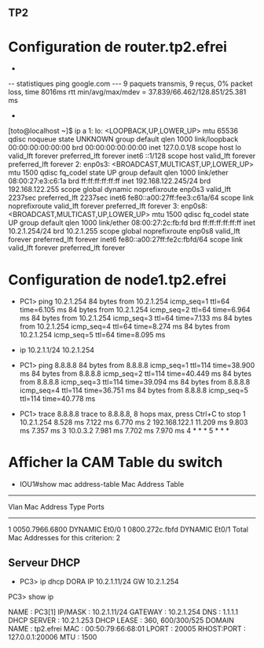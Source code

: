 ## TP2

#  Configuration de router.tp2.efrei

- <ping google.com> 

 -- statistiques ping google.com ---
 9 paquets transmis, 9 reçus, 0% packet loss, time 8016ms
 rtt min/avg/max/mdev = 37.839/66.462/128.851/25.381 ms 

 - <ip a>
 [toto@localhost ~]$ ip a
1: lo: <LOOPBACK,UP,LOWER_UP> mtu 65536 qdisc noqueue state UNKNOWN group default qlen 1000
    link/loopback 00:00:00:00:00:00 brd 00:00:00:00:00:00
    inet 127.0.0.1/8 scope host lo
       valid_lft forever preferred_lft forever
    inet6 ::1/128 scope host
       valid_lft forever preferred_lft forever
2: enp0s3: <BROADCAST,MULTICAST,UP,LOWER_UP> mtu 1500 qdisc fq_codel state UP group default qlen 1000
    link/ether 08:00:27:e3:c6:1a brd ff:ff:ff:ff:ff:ff
    inet 192.168.122.245/24 brd 192.168.122.255 scope global dynamic noprefixroute enp0s3
       valid_lft 2237sec preferred_lft 2237sec
    inet6 fe80::a00:27ff:fee3:c61a/64 scope link noprefixroute
       valid_lft forever preferred_lft forever
3: enp0s8: <BROADCAST,MULTICAST,UP,LOWER_UP> mtu 1500 qdisc fq_codel state UP group default qlen 1000
    link/ether 08:00:27:2c:fb:fd brd ff:ff:ff:ff:ff:ff
    inet 10.2.1.254/24 brd 10.2.1.255 scope global noprefixroute enp0s8
       valid_lft forever preferred_lft forever
    inet6 fe80::a00:27ff:fe2c:fbfd/64 scope link
       valid_lft forever preferred_lft forever


 # Configuration de node1.tp2.efrei


 - PC1> ping 10.2.1.254 
84 bytes from 10.2.1.254 icmp_seq=1 ttl=64 time=6.105 ms
84 bytes from 10.2.1.254 icmp_seq=2 ttl=64 time=6.964 ms
84 bytes from 10.2.1.254 icmp_seq=3 ttl=64 time=7.133 ms
84 bytes from 10.2.1.254 icmp_seq=4 ttl=64 time=8.274 ms
84 bytes from 10.2.1.254 icmp_seq=5 ttl=64 time=8.095 ms

- ip 10.2.1.1/24 10.2.1.254

- PC1> ping 8.8.8.8
84 bytes from 8.8.8.8 icmp_seq=1 ttl=114 time=38.900 ms
84 bytes from 8.8.8.8 icmp_seq=2 ttl=114 time=40.449 ms
84 bytes from 8.8.8.8 icmp_seq=3 ttl=114 time=39.094 ms
84 bytes from 8.8.8.8 icmp_seq=4 ttl=114 time=36.751 ms
84 bytes from 8.8.8.8 icmp_seq=5 ttl=114 time=40.778 ms

- PC1> trace 8.8.8.8
trace to 8.8.8.8, 8 hops max, press Ctrl+C to stop
 1   10.2.1.254   8.528 ms  7.122 ms  6.770 ms
 2   192.168.122.1   11.209 ms  9.803 ms  7.357 ms
 3   10.0.3.2   7.981 ms  7.702 ms  7.970 ms
 4     *  *  *
 5     *  *  *

# Afficher la CAM Table du switch 

- IOU1#show mac address-table
          Mac Address Table
-------------------------------------------

Vlan    Mac Address       Type        Ports
----    -----------       --------    -----
   1    0050.7966.6800    DYNAMIC     Et0/0
   1    0800.272c.fbfd    DYNAMIC     Et0/1
Total Mac Addresses for this criterion: 2

## Serveur DHCP 

- PC3> ip dhcp
DORA IP 10.2.1.11/24 GW 10.2.1.254

PC3> show ip

NAME        : PC3[1]
IP/MASK     : 10.2.1.11/24
GATEWAY     : 10.2.1.254
DNS         : 1.1.1.1
DHCP SERVER : 10.2.1.253
DHCP LEASE  : 360, 600/300/525
DOMAIN NAME : tp2.efrei
MAC         : 00:50:79:66:68:01
LPORT       : 20005
RHOST:PORT  : 127.0.0.1:20006
MTU         : 1500



